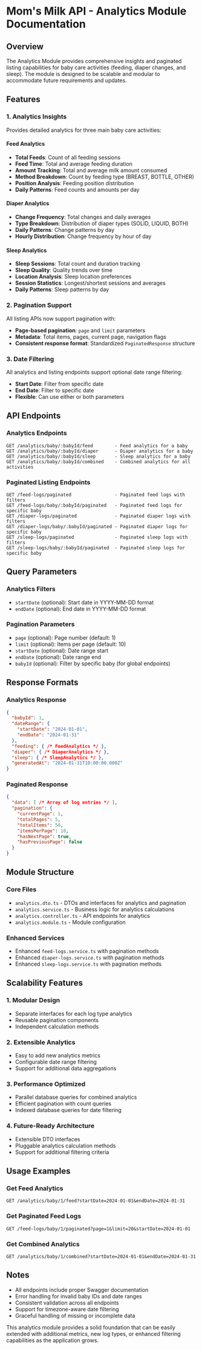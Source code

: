 # Mom's Milk API - Analytics Module Documentation

## Overview
The Analytics Module provides comprehensive insights and paginated listing capabilities for baby care activities (feeding, diaper changes, and sleep). The module is designed to be scalable and modular to accommodate future requirements and updates.

## Features

### 1. Analytics Insights
Provides detailed analytics for three main baby care activities:

#### Feed Analytics
- **Total Feeds**: Count of all feeding sessions
- **Feed Time**: Total and average feeding duration
- **Amount Tracking**: Total and average milk amount consumed
- **Method Breakdown**: Count by feeding type (BREAST, BOTTLE, OTHER)
- **Position Analysis**: Feeding position distribution
- **Daily Patterns**: Feed counts and amounts per day

#### Diaper Analytics
- **Change Frequency**: Total changes and daily averages
- **Type Breakdown**: Distribution of diaper types (SOLID, LIQUID, BOTH)
- **Daily Patterns**: Change patterns by day
- **Hourly Distribution**: Change frequency by hour of day

#### Sleep Analytics
- **Sleep Sessions**: Total count and duration tracking
- **Sleep Quality**: Quality trends over time
- **Location Analysis**: Sleep location preferences
- **Session Statistics**: Longest/shortest sessions and averages
- **Daily Patterns**: Sleep patterns by day

### 2. Pagination Support
All listing APIs now support pagination with:
- **Page-based pagination**: `page` and `limit` parameters
- **Metadata**: Total items, pages, current page, navigation flags
- **Consistent response format**: Standardized `PaginatedResponse` structure

### 3. Date Filtering
All analytics and listing endpoints support optional date range filtering:
- **Start Date**: Filter from specific date
- **End Date**: Filter to specific date
- **Flexible**: Can use either or both parameters

## API Endpoints

### Analytics Endpoints
```
GET /analytics/baby/:babyId/feed        - Feed analytics for a baby
GET /analytics/baby/:babyId/diaper      - Diaper analytics for a baby
GET /analytics/baby/:babyId/sleep       - Sleep analytics for a baby
GET /analytics/baby/:babyId/combined    - Combined analytics for all activities
```

### Paginated Listing Endpoints
```
GET /feed-logs/paginated                - Paginated feed logs with filters
GET /feed-logs/baby/:babyId/paginated   - Paginated feed logs for specific baby
GET /diaper-logs/paginated              - Paginated diaper logs with filters
GET /diaper-logs/baby/:babyId/paginated - Paginated diaper logs for specific baby
GET /sleep-logs/paginated               - Paginated sleep logs with filters
GET /sleep-logs/baby/:babyId/paginated  - Paginated sleep logs for specific baby
```

## Query Parameters

### Analytics Filters
- `startDate` (optional): Start date in YYYY-MM-DD format
- `endDate` (optional): End date in YYYY-MM-DD format

### Pagination Parameters
- `page` (optional): Page number (default: 1)
- `limit` (optional): Items per page (default: 10)
- `startDate` (optional): Date range start
- `endDate` (optional): Date range end
- `babyId` (optional): Filter by specific baby (for global endpoints)

## Response Formats

### Analytics Response
```json
{
  "babyId": 1,
  "dateRange": {
    "startDate": "2024-01-01",
    "endDate": "2024-01-31"
  },
  "feeding": { /* FeedAnalytics */ },
  "diaper": { /* DiaperAnalytics */ },
  "sleep": { /* SleepAnalytics */ },
  "generatedAt": "2024-01-31T10:00:00.000Z"
}
```

### Paginated Response
```json
{
  "data": [ /* Array of log entries */ ],
  "pagination": {
    "currentPage": 1,
    "totalPages": 5,
    "totalItems": 50,
    "itemsPerPage": 10,
    "hasNextPage": true,
    "hasPreviousPage": false
  }
}
```

## Module Structure

### Core Files
- `analytics.dto.ts` - DTOs and interfaces for analytics and pagination
- `analytics.service.ts` - Business logic for analytics calculations
- `analytics.controller.ts` - API endpoints for analytics
- `analytics.module.ts` - Module configuration

### Enhanced Services
- Enhanced `feed-logs.service.ts` with pagination methods
- Enhanced `diaper-logs.service.ts` with pagination methods  
- Enhanced `sleep-logs.service.ts` with pagination methods

## Scalability Features

### 1. Modular Design
- Separate interfaces for each log type analytics
- Reusable pagination components
- Independent calculation methods

### 2. Extensible Analytics
- Easy to add new analytics metrics
- Configurable date range filtering
- Support for additional data aggregations

### 3. Performance Optimized
- Parallel database queries for combined analytics
- Efficient pagination with count queries
- Indexed database queries for date filtering

### 4. Future-Ready Architecture
- Extensible DTO interfaces
- Pluggable analytics calculation methods
- Support for additional filtering criteria

## Usage Examples

### Get Feed Analytics
```
GET /analytics/baby/1/feed?startDate=2024-01-01&endDate=2024-01-31
```

### Get Paginated Feed Logs
```
GET /feed-logs/baby/1/paginated?page=1&limit=20&startDate=2024-01-01
```

### Get Combined Analytics
```
GET /analytics/baby/1/combined?startDate=2024-01-01&endDate=2024-01-31
```

## Notes
- All endpoints include proper Swagger documentation
- Error handling for invalid baby IDs and date ranges
- Consistent validation across all endpoints
- Support for timezone-aware date filtering
- Graceful handling of missing or incomplete data

This analytics module provides a solid foundation that can be easily extended with additional metrics, new log types, or enhanced filtering capabilities as the application grows.
